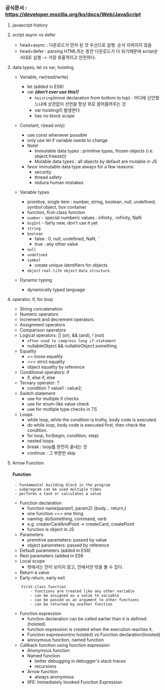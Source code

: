 ### 공식문서 : https://developer.mozilla.org/ko/docs/Web/JavaScript

1. javascript history

2. script async vs defer
    - head+async : 다운로드가 먼저 된 것 우선으로 실행. 순서 지켜지지 않음
    - head+defer : parsing HTML하는 동안 다운로드가 다 되기때문에 script순서대로 실행 -> 가장 효율적이고 안전하다.

3. data types, let vs var, hoisting
    - Variable, rw(read/write)
        - let (added in ES6)
        - var ***(don't ever use this!)***
            - ```hoisting```(move declaration from bottom to top) : 어디에 선언했느냐에 상관없이 선언을 항상 위로 끌어올려주는 것
            - var hoisting이 발생한다
            - has no block scope

    - Constant, r(read only)
        - use const whenever possible
        - only use let if variable needs to change
        - Note!
            - Immutable data types : primitive types, frozen objects (i.e. object.freeze())
            - Mutable data types : all objects by default are mutable in JS
        - favor immutable data type always for a few reasons:
            - security
            - thread safety
            - reduce human mistakes

    - Variable types
        - primitive, single item : number, string, boolean, null, undefined, symbol object, box container
        - function, first-class function
        - ```number``` - special numberic values : infinity, -infinity, NaN
        - ```bigInt``` - fairly new, don't use it yet
        - ```string```
        - ```boolean```
            - false : 0, null, undefined, NaN, ``
            - true : any other value
        - ```null```
        - ```undefined```
        - ```symbol```
            - create unique identifiers for objects
        - ```object``` ```real-life object``` ```data structure```

    - Dynamic typing
        - dynamically typed language

4. operator, if, for loop
    - String concatenation
    - Numeric operators
    - Increment and decrement operators
    - Assignment operators
    - Comparison operators
    - Logical operators: || (or), && (and), ! (not)
        - ```often used to compress long if-statement```
        - nullableObject && nullableObject.something
    - Equality
        - == loose equality
        - === strict equality
        - object equality by reference
    - Conditional operators: if
        - if, else if, else
    - Ternary operator: ?
        - condition ? value1 : value2;
    - Switch statement
        - use for multiple if checks
        - use for enum-like value check
        - use for multiple type checks in TS
    - Loops
        - while loop, while the condition is truthy, body code is executed.
        - do while loop, body code is executed first, then check the condition.
        - for loop, for(begin; condition; step)
        - nested loops
        - break : loop를 완전히 끝내는 것
        - continue : 그 부분만 skip
        
5. Arrow Function
    #### Function
        - fundamental building block in the program
        - subprogram can be used multiple times
        - performs a task or calculates a value
    - Function declaration
        - function name(param1, param2) {body... return;}
        - one function === one thing
        - naming: doSomething, command, verb
        - e.g. createrCardAndPoint -> createCard, createPoint
        - function is object in JS
    - Parameters
        - premitive parameters: passed by value
        - object parameters: passed by reference
    - Default parameters (added in ES6)
    - Rest parameters (added in ES6
    - Local scope
        - 밖에서는 안이 보이지 않고, 안에서만 밖을 볼 수 있다.
    - Return a value
    - Early return, early exit

    ```
        First-class function
            - functions are treated like any other variable
            - can be assigned as a value to variable
            - can be passed as an argument to other functions
            - can be returned by another function
    ```

    - Function expression
        - function declaration can be called earlier than it is defined. (hoisted)
        - function expression is created when the execution reaches it.
        - Function expression(no hoisted) vs Function declaration(hoisted)
        - annoymous function, named function
    - Callback function using function expression
        - Anonymous function
        - Named function
            - better debugging in debugger's stack traces
            - recursions
        - Arrow function
            - always anonymous
        - IIFE: Immediately Invoked Function Expression
        
